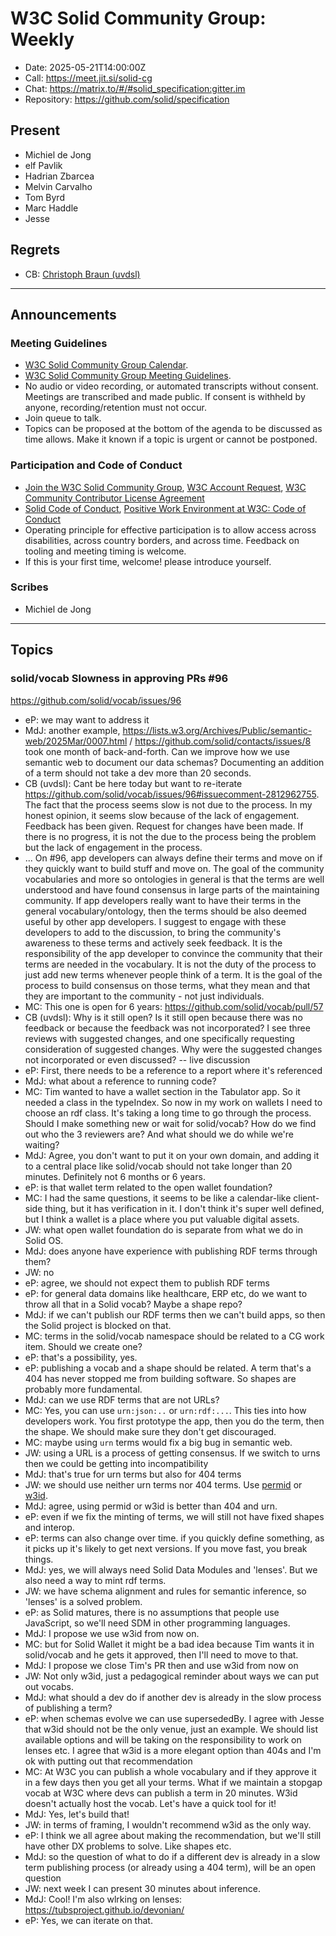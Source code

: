 # W3C Solid Community Group: Weekly

* Date: 2025-05-21T14:00:00Z
* Call: https://meet.jit.si/solid-cg
* Chat: https://matrix.to/#/#solid_specification:gitter.im
* Repository: https://github.com/solid/specification

## Present
* Michiel de Jong
* elf Pavlik
* Hadrian Zbarcea
* Melvin Carvalho
* Tom Byrd
* Marc Haddle
* Jesse

## Regrets
* CB: [Christoph Braun (uvdsl)](https://github.com/uvdsl)
---

## Announcements

### Meeting Guidelines
* [W3C Solid Community Group Calendar](https://www.w3.org/groups/cg/solid/calendar).
* [W3C Solid Community Group Meeting Guidelines](https://github.com/w3c-cg/solid/blob/main/meetings/README.md).
* No audio or video recording, or automated transcripts without consent. Meetings are transcribed and made public. If consent is withheld by anyone, recording/retention must not occur.
* Join queue to talk.
* Topics can be proposed at the bottom of the agenda to be discussed as time allows. Make it known if a topic is urgent or cannot be postponed.

### Participation and Code of Conduct
* [Join the W3C Solid Community Group](https://www.w3.org/community/solid/join), [W3C Account Request](http://www.w3.org/accounts/request), [W3C Community Contributor License Agreement](https://www.w3.org/community/about/agreements/cla/)
* [Solid Code of Conduct](https://github.com/solid/process/blob/main/code-of-conduct.md), [Positive Work Environment at W3C: Code of Conduct](https://www.w3.org/policies/code-of-conduct/)
* Operating principle for effective participation is to allow access across disabilities, across country borders, and across time. Feedback on tooling and meeting timing is welcome.
* If this is your first time, welcome! please introduce yourself.

### Scribes
* Michiel de Jong

---

## Topics

### solid/vocab Slowness in approving PRs #96

https://github.com/solid/vocab/issues/96

* eP: we may want to address it
* MdJ: another example, https://lists.w3.org/Archives/Public/semantic-web/2025Mar/0007.html / https://github.com/solid/contacts/issues/8 took one month of back-and-forth. Can we improve how we use semantic web to document our data schemas? Documenting an addition of a term should not take a dev more than 20 seconds.
* CB (uvdsl): Cant be here today but want to re-iterate https://github.com/solid/vocab/issues/96#issuecomment-2812962755. The fact that the process seems slow is not due to the process. In my honest opinion, it seems slow because of the lack of engagement. Feedback has been given. Request for changes have been made. If there is no progress, it is not the due to the process being the problem but the lack of engagement in the process.
* ... On #96, app developers can always define their terms and move on if they quickly want to build stuff and move on. The goal of the community vocabularies and more so ontologies in general is that the terms are well understood and have found consensus in large parts of the maintaining community. If app developers really want to have their terms in the general vocabulary/ontology, then the terms should be also deemed useful by other app developers. I suggest to engage with these developers to add to the discussion, to bring the community's awareness to these terms and actively seek feedback. It is the responsibility of the app developer to convince the community that their terms are needed in the vocabulary. It is not the duty of the process to just add new terms whenever people think of a term. It is the goal of the process to build consensus on those terms, what they mean and that they are important to the community - not just individuals.
* MC: This one is open for 6 years: https://github.com/solid/vocab/pull/57 
* CB (uvdsl): Why is it still open? Is it still open because there was no feedback or because the feedback was not incorporated? I see three reviews with suggested changes, and one specifically requesting consideration of suggested changes. Why were the suggested changes not incorporated or even discussed?
-- live discussion
* eP: First, there needs to be a reference to a report where it's referenced
* MdJ: what about a reference to running code?
* MC: Tim wanted to have a wallet section in the Tabulator app. So it needed a class in the typeIndex. So now in my work on wallets I need to choose an rdf class. It's taking a long time to go through the process. Should I make something new or wait for solid/vocab? How do we find out who the 3 reviewers are? And what should we do while we're waiting?
* MdJ: Agree, you don't want to put it on your own domain, and adding it to a central place like solid/vocab should not take longer than 20 minutes. Definitely not 6 months or 6 years.
* eP: is that wallet term related to the open wallet foundation?
* MC: I had the same questions, it seems to be like a calendar-like client-side thing, but it has verification in it. I don't think it's super well defined, but I think a wallet is a place where you put valuable digital assets.
* JW: what open wallet foundation do is separate from what we do in Solid OS.
* MdJ: does anyone have experience with publishing RDF terms through them?
* JW: no
* eP: agree, we should not expect them to publish RDF terms
* eP: for general data domains like healthcare, ERP etc, do we want to throw all that in a Solid vocab? Maybe a shape repo?
* MdJ: if we can't publish our RDF terms then we can't build apps, so then the Solid project is blocked on that.
* MC: terms in the solid/vocab namespace should be related to a CG work item. Should we create one?
* eP: that's a possibility, yes.
* eP: publishing a vocab and a shape should be related. A term that's a 404 has never stopped me from building software. So shapes are probably more fundamental.
* MdJ: can we use RDF terms that are not URLs?
* MC: Yes, you can use `urn:json:..` or `urn:rdf:...`. This ties into how developers work. You first prototype the app, then you do the term, then the shape. We should make sure they don't get discouraged.
* MC: maybe using `urn` terms would fix a big bug in semantic web.
* JW: using a URL is a process of getting consensus. If we switch to urns then we could be getting into incompatibility
* MdJ: that's true for urn terms but also for 404 terms
* JW: we should use neither urn terms nor 404 terms. Use [permid](https://permid.org/) or [w3id](https://w3id.org/).
* MdJ: agree, using permid or w3id is better than 404 and urn.
* eP: even if we fix the minting of terms, we will still not have fixed shapes and interop.
* eP: terms can also change over time. if you quickly define something, as it picks up it's likely to get next versions. If you move fast, you break things.
* MdJ: yes, we will always need Solid Data Modules and 'lenses'. But we also need a way to mint rdf terms.
* JW: we have schema alignment and rules for semantic inference, so 'lenses' is a solved problem.
* eP: as Solid matures, there is no assumptions that people use JavaScript, so we'll need SDM in other programming languages.
* MdJ: I propose we use w3id from now on.
* MC: but for Solid Wallet it might be a bad idea because Tim wants it in solid/vocab and he gets it approved, then I'll need to move to that.
* MdJ: I propose we close Tim's PR then and use w3id from now on
* JW: Not only w3id, just a pedagogical reminder about ways we can put out vocabs.
* MdJ: what should a dev do if another dev is already in the slow process of publishing a term?
* eP: when schemas evolve we can use supersededBy. I agree with Jesse that w3id should not be the only venue, just an example. We should list available options and will be taking on the responsibility to work on lenses etc. I agree that w3id is a more elegant option than 404s and I'm ok with putting out that recommendation
* MC: At W3C you can publish a whole vocabulary and if they approve it in a few days then you get all your terms. What if we maintain a stopgap vocab at W3C where devs can publish a term in 20 minutes. W3id doesn't actually host the vocab. Let's have a quick tool for it!
* MdJ: Yes, let's build that!
* JW: in terms of framing, I wouldn't recommend w3id as the only way.
* eP: I think we all agree about making the recommendation, but we'll still have other DX problems to solve. Like shapes etc.
* MdJ: so the question of what to do if a different dev is already in a slow term publishing process (or already using a 404 term), will be an open question
* JW: next week I can present 30 minutes about inference.
* MdJ: Cool! I'm also wlrking on lenses: https://tubsproject.github.io/devonian/
* eP: Yes, we can iterate on that.
